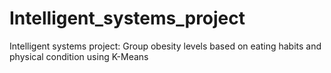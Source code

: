 # Intelligent_systems_project
Intelligent systems project: Group obesity levels based on eating habits and physical condition using K-Means
